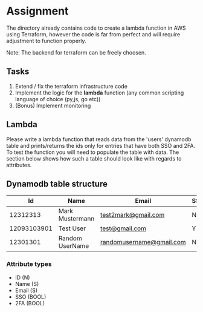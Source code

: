 # Assignment

The directory already contains code to create a lambda function in AWS using Terraform, however
the code is far from perfect and will require adjustment to function properly.

Note: The backend for terraform can be freely choosen.

## Tasks

1. Extend / fix the terraform infrastructure code
2. Implement the logic for the **lambda** function (any common scripting language of choice (py,js, go etc))
3. (Bonus) Implement monitoring

## Lambda 

Please write a lambda function that reads data from the 'users' dynamodb table and prints/returns the ids
only for entries that have both SSO and 2FA. To test the function you will need to populate the table with data. The section below shows how such a table should look like with regards to attributes.

## Dynamodb table structure

| Id  | Name  | Email  | SSO  | 2FA  |
|---|---|---|---|---|
| 12312313  | Mark Mustermann  | test2mark@gmail.com  | N | Y  |
| 12093103901 | Test User | test@gmail.com   | Y | N  |
| 12301301  | Random UserName  | randomusername@gmail.com  | N  | N  |

### Attribute types

* ID (N)
* Name (S)
* Email (S)
* SSO (BOOL)
* 2FA (BOOL)